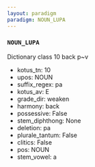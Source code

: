 ```yaml
---
layout: paradigm
paradigm: NOUN_LUPA
---
```

### ` NOUN_LUPA `

Dictionary class 10 back p~v
* kotus_tn: 10
* upos: NOUN
* suffix_regex: pa
* kotus_av: E
* grade_dir: weaken
* harmony: back
* possessive: False
* stem_diphthong: None
* deletion: pa
* plurale_tantum: False
* clitics: False
* pos: NOUN
* stem_vowel: a
